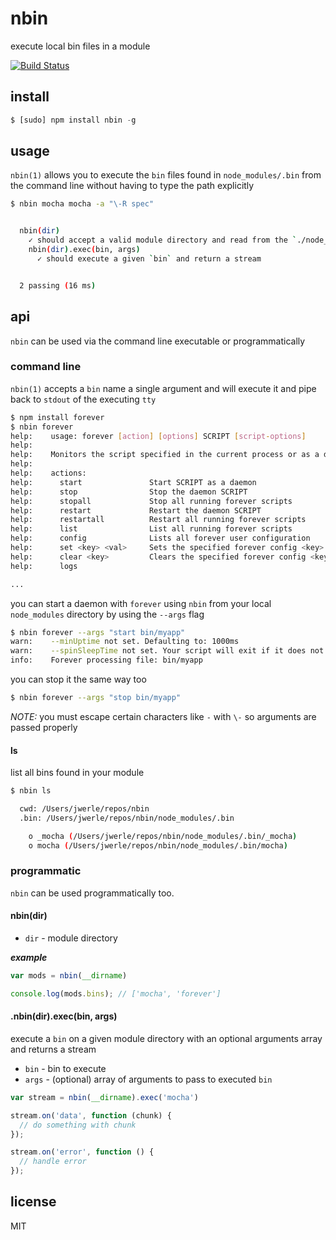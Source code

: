 nbin
====

execute local bin files in a module

[![Build Status](https://travis-ci.org/jwerle/nbin.png)](https://travis-ci.org/jwerle/nbin)

## install

```js
$ [sudo] npm install nbin -g
```

## usage

`nbin(1)` allows you to execute the `bin` files found in `node_modules/.bin` from the command line without having to type the path explicitly

```sh
$ nbin mocha mocha -a "\-R spec"


  nbin(dir)
    ✓ should accept a valid module directory and read from the `./node_modules/.bin` directory
    nbin(dir).exec(bin, args)
      ✓ should execute a given `bin` and return a stream


  2 passing (16 ms)
```

## api

`nbin` can be used via the command line executable or programmatically

### command line

`nbin(1)` accepts a `bin` name a single argument and will execute it and pipe back to `stdout` of the executing `tty`

```sh
$ npm install forever
$ nbin forever
help:    usage: forever [action] [options] SCRIPT [script-options]
help:
help:    Monitors the script specified in the current process or as a daemon
help:
help:    actions:
help:      start               Start SCRIPT as a daemon
help:      stop                Stop the daemon SCRIPT
help:      stopall             Stop all running forever scripts
help:      restart             Restart the daemon SCRIPT
help:      restartall          Restart all running forever scripts
help:      list                List all running forever scripts
help:      config              Lists all forever user configuration
help:      set <key> <val>     Sets the specified forever config <key>
help:      clear <key>         Clears the specified forever config <key>
help:      logs

...
```

you can start a daemon with `forever` using `nbin` from your local `node_modules` directory by using the `--args` flag

```sh
$ nbin forever --args "start bin/myapp"
warn:    --minUptime not set. Defaulting to: 1000ms
warn:    --spinSleepTime not set. Your script will exit if it does not stay up for at least 1000ms
info:    Forever processing file: bin/myapp
```

you can stop it the same way too

```sh
$ nbin forever --args "stop bin/myapp"
```

*NOTE:* you must escape certain characters like `-` with `\-` so arguments are passed properly

#### ls

list all bins found in your module

```sh
$ nbin ls

  cwd: /Users/jwerle/repos/nbin
  .bin: /Users/jwerle/repos/nbin/node_modules/.bin

    o _mocha (/Users/jwerle/repos/nbin/node_modules/.bin/_mocha)
    o mocha (/Users/jwerle/repos/nbin/node_modules/.bin/mocha)
```

### programmatic

`nbin` can be used programmatically too.

#### nbin(dir)

* `dir` - module directory

***example***

```js
var mods = nbin(__dirname)

console.log(mods.bins); // ['mocha', 'forever']
```

#### .nbin(dir).exec(bin, args)

execute a `bin` on a given module directory with an optional arguments array and returns a stream

* `bin` - bin to execute
* `args` - (optional) array of arguments to pass to executed `bin`

```js
var stream = nbin(__dirname).exec('mocha')

stream.on('data', function (chunk) {
  // do something with chunk
});

stream.on('error', function () {
  // handle error
});
```

## license

MIT